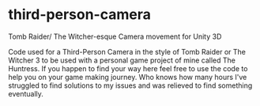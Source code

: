 # third-person-camera
Tomb Raider/ The Witcher-esque Camera movement for Unity 3D

Code used for a Third-Person Camera in the style of Tomb Raider or The Witcher 3 to be used with a personal game project of mine called The Huntress. If you happen to find your way here feel free to use the code to help you on your game making journey. Who knows how many hours I've struggled to find solutions to my issues and was relieved to find something eventually.
